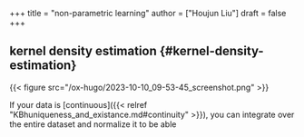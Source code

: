 +++
title = "non-parametric learning"
author = ["Houjun Liu"]
draft = false
+++

## kernel density estimation {#kernel-density-estimation}

{{< figure src="/ox-hugo/2023-10-10_09-53-45_screenshot.png" >}}

If your data is [continuous]({{< relref "KBhuniqueness_and_existance.md#continuity" >}}), you can integrate over the entire dataset and normalize it to be able
